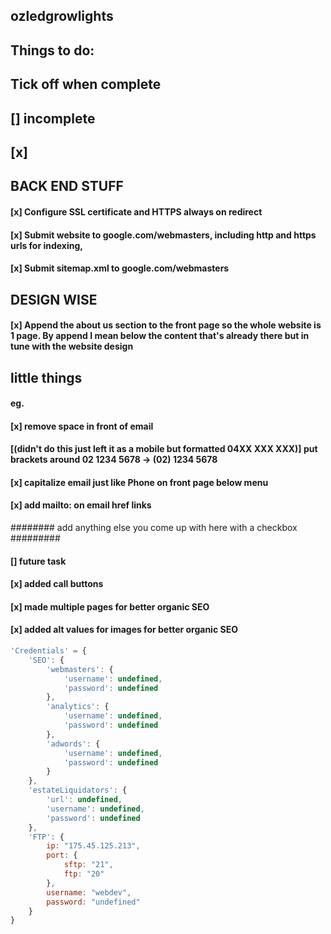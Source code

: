 ## ozledgrowlights

## Things to do:
## Tick off when complete
## [] incomplete
## [x]

## BACK END STUFF ####
#### [x] Configure SSL certificate and HTTPS always on redirect
#### [x] Submit website to google.com/webmasters, including http and https urls for indexing,
#### [x] Submit sitemap.xml to google.com/webmasters

## DESIGN WISE ####
#### [x] Append the about us section to the front page so the whole website is 1 page. By append I mean below the content that's already there but in tune with the website design

## little things ####
#### eg.
#### [x] remove space in front of email
#### [(didn't do this just left it as a mobile but formatted 04XX XXX XXX)] put brackets around 02 1234 5678 -> (02) 1234 5678
#### [x] capitalize email just like Phone on front page below menu
#### [x] add mailto: on email href links
######## add anything else you come up with here with a checkbox #########
#### [] future task
#### [x] added call buttons
#### [x] made multiple pages for better organic SEO
#### [x] added alt values for images for better organic SEO


```javascript
'Credentials' = {
	'SEO': {
		'webmasters': {
			'username': undefined,
			'password': undefined
		},
		'analytics': {
			'username': undefined,
			'password': undefined
		},
		'adwords': {
			'username': undefined,
			'password': undefined
		}
	},
	'estateLiquidators': {
		'url': undefined,
		'username': undefined,
		'password': undefined
	},
	'FTP': {
		ip: "175.45.125.213",
		port: {
			sftp: "21",
			ftp: "20"
		},
		username: "webdev",
		password: "undefined"
	}
}
```
